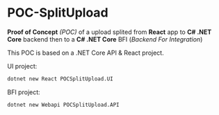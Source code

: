 # POC-SplitUpload
**Proof of Concept** *(POC)* of a upload splited from **React** app to **C# .NET Core** backend then to a **C# .NET Core** BFI (*Backend For Integration*)

This POC is based on a .NET Core API & React project.


UI project:
```bash
dotnet new React POCSplitUpload.UI
```

BFI project:
```bash
dotnet new Webapi POCSplitUpload.API
```